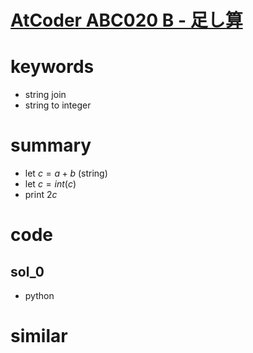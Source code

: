 # [AtCoder ABC020 B - 足し算](https://atcoder.jp/contests/abc020/tasks/abc020_b)


# keywords
- string join 
- string to integer 


# summary
- let $c = a + b$ (string)
- let $c = int(c)$
- print $2c$

# code 
## sol_0
- python 



# similar 


